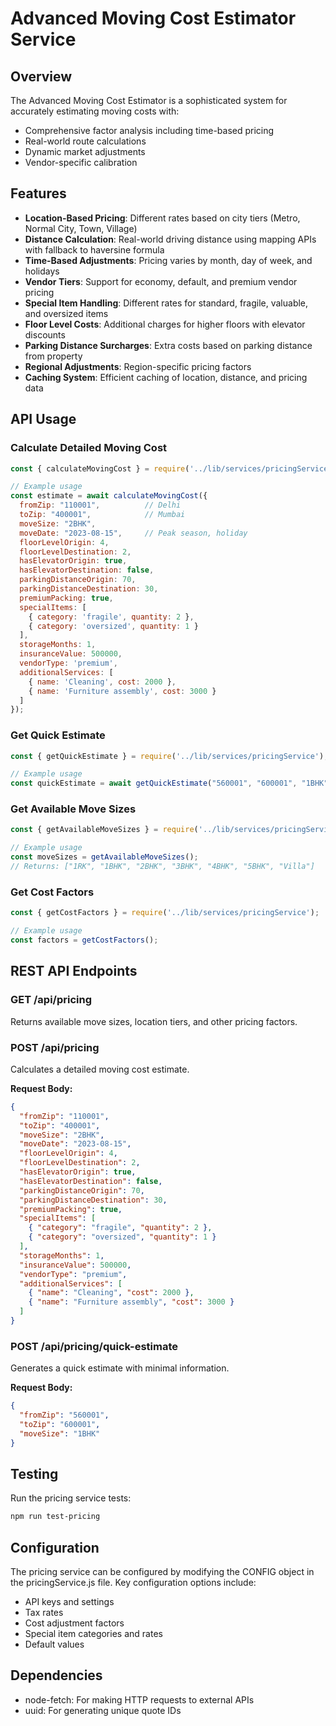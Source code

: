# Advanced Moving Cost Estimator Service

## Overview

The Advanced Moving Cost Estimator is a sophisticated system for accurately estimating moving costs with:

- Comprehensive factor analysis including time-based pricing
- Real-world route calculations
- Dynamic market adjustments
- Vendor-specific calibration

## Features

- **Location-Based Pricing**: Different rates based on city tiers (Metro, Normal City, Town, Village)
- **Distance Calculation**: Real-world driving distance using mapping APIs with fallback to haversine formula
- **Time-Based Adjustments**: Pricing varies by month, day of week, and holidays
- **Vendor Tiers**: Support for economy, default, and premium vendor pricing
- **Special Item Handling**: Different rates for standard, fragile, valuable, and oversized items
- **Floor Level Costs**: Additional charges for higher floors with elevator discounts
- **Parking Distance Surcharges**: Extra costs based on parking distance from property
- **Regional Adjustments**: Region-specific pricing factors
- **Caching System**: Efficient caching of location, distance, and pricing data

## API Usage

### Calculate Detailed Moving Cost

```javascript
const { calculateMovingCost } = require('../lib/services/pricingService');

// Example usage
const estimate = await calculateMovingCost({
  fromZip: "110001",          // Delhi
  toZip: "400001",            // Mumbai
  moveSize: "2BHK",
  moveDate: "2023-08-15",     // Peak season, holiday
  floorLevelOrigin: 4,
  floorLevelDestination: 2,
  hasElevatorOrigin: true,
  hasElevatorDestination: false,
  parkingDistanceOrigin: 70,
  parkingDistanceDestination: 30,
  premiumPacking: true,
  specialItems: [
    { category: 'fragile', quantity: 2 },
    { category: 'oversized', quantity: 1 }
  ],
  storageMonths: 1,
  insuranceValue: 500000,
  vendorType: 'premium',
  additionalServices: [
    { name: 'Cleaning', cost: 2000 },
    { name: 'Furniture assembly', cost: 3000 }
  ]
});
```

### Get Quick Estimate

```javascript
const { getQuickEstimate } = require('../lib/services/pricingService');

// Example usage
const quickEstimate = await getQuickEstimate("560001", "600001", "1BHK");
```

### Get Available Move Sizes

```javascript
const { getAvailableMoveSizes } = require('../lib/services/pricingService');

// Example usage
const moveSizes = getAvailableMoveSizes();
// Returns: ["1RK", "1BHK", "2BHK", "3BHK", "4BHK", "5BHK", "Villa"]
```

### Get Cost Factors

```javascript
const { getCostFactors } = require('../lib/services/pricingService');

// Example usage
const factors = getCostFactors();
```

## REST API Endpoints

### GET /api/pricing

Returns available move sizes, location tiers, and other pricing factors.

### POST /api/pricing

Calculates a detailed moving cost estimate.

**Request Body:**
```json
{
  "fromZip": "110001",
  "toZip": "400001",
  "moveSize": "2BHK",
  "moveDate": "2023-08-15",
  "floorLevelOrigin": 4,
  "floorLevelDestination": 2,
  "hasElevatorOrigin": true,
  "hasElevatorDestination": false,
  "parkingDistanceOrigin": 70,
  "parkingDistanceDestination": 30,
  "premiumPacking": true,
  "specialItems": [
    { "category": "fragile", "quantity": 2 },
    { "category": "oversized", "quantity": 1 }
  ],
  "storageMonths": 1,
  "insuranceValue": 500000,
  "vendorType": "premium",
  "additionalServices": [
    { "name": "Cleaning", "cost": 2000 },
    { "name": "Furniture assembly", "cost": 3000 }
  ]
}
```

### POST /api/pricing/quick-estimate

Generates a quick estimate with minimal information.

**Request Body:**
```json
{
  "fromZip": "560001",
  "toZip": "600001",
  "moveSize": "1BHK"
}
```

## Testing

Run the pricing service tests:

```bash
npm run test-pricing
```

## Configuration

The pricing service can be configured by modifying the CONFIG object in the pricingService.js file. Key configuration options include:

- API keys and settings
- Tax rates
- Cost adjustment factors
- Special item categories and rates
- Default values

## Dependencies

- node-fetch: For making HTTP requests to external APIs
- uuid: For generating unique quote IDs 